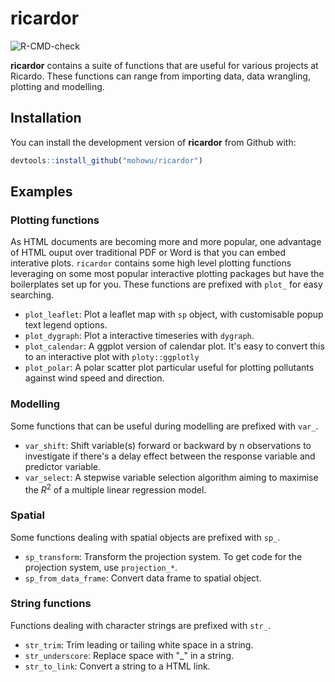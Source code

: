 # ricardor

![R-CMD-check](https://github.com/MohoWu/ricardor/actions/workflows/check-release.yaml/badge.svg)

**ricardor** contains a suite of functions that are useful for various projects 
at Ricardo. These functions can range from importing data, data wrangling, 
plotting and modelling.


## Installation

You can install the development version of **ricardor** from Github with:

``` r
devtools::install_github("mohowu/ricardor")
```

## Examples

### Plotting functions

As HTML documents are becoming more and more popular, one advantage of HTML ouput over
traditional PDF or Word is that you can embed interative plots. `ricardor` contains 
some high level plotting functions leveraging on some most popular interactive plotting
packages but have the boilerplates set up for you. These functions are prefixed 
with `plot_` for easy searching.

* `plot_leaflet`: Plot a leaflet map with `sp` object, with customisable popup text 
legend options.
* `plot_dygraph`: Plot a interactive timeseries with `dygraph`. 
* `plot_calendar`: A ggplot version of calendar plot. It's easy to convert this 
to an interactive plot with `ploty::ggplotly`
* `plot_polar`: A polar scatter plot particular useful for plotting pollutants against 
wind speed and direction.

### Modelling

Some functions that can be useful during modelling are prefixed with `var_`.

* `var_shift`: Shift variable(s) forward or backward by n observations to investigate
if there's a delay effect between the response variable and predictor variable.
* `var_select`: A stepwise variable selection algorithm aiming to maximise the 
*R*<sup>2</sup> of a multiple linear regression model.

### Spatial 

Some functions dealing with spatial objects are prefixed with `sp_`.

* `sp_transform`: Transform the projection system. To get code for the projection 
system, use `projection_*`.
* `sp_from_data_frame`: Convert data frame to spatial object.

### String functions

Functions dealing with character strings are prefixed with `str_`.

* `str_trim`: Trim leading or tailing white space in a string.
* `str_underscore`: Replace space with "_" in a string.
* `str_to_link`: Convert a string to a HTML link.



